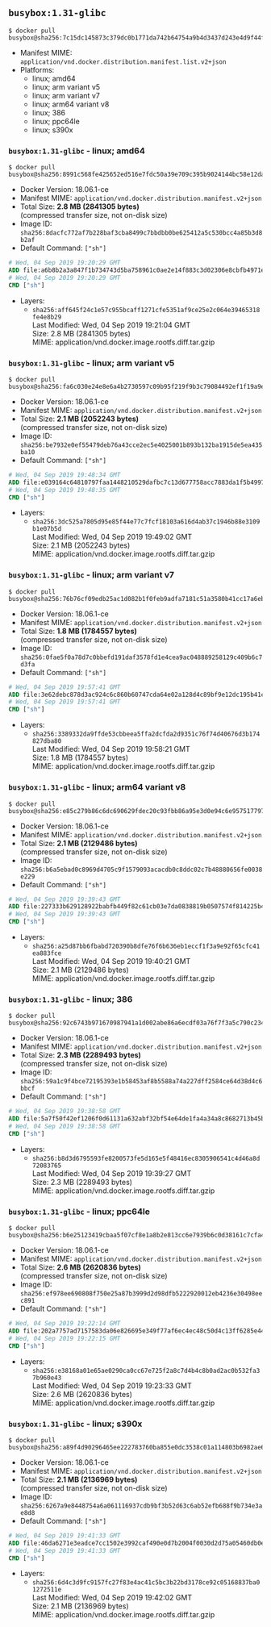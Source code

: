 ## `busybox:1.31-glibc`

```console
$ docker pull busybox@sha256:7c15dc145873c379dc0b1771da742b64754a9b4d3437d243e4d9f44f496cf6e5
```

-	Manifest MIME: `application/vnd.docker.distribution.manifest.list.v2+json`
-	Platforms:
	-	linux; amd64
	-	linux; arm variant v5
	-	linux; arm variant v7
	-	linux; arm64 variant v8
	-	linux; 386
	-	linux; ppc64le
	-	linux; s390x

### `busybox:1.31-glibc` - linux; amd64

```console
$ docker pull busybox@sha256:8991c568fe425652ed516e7fdc50a39e709c395b9024144bc58e12da7e02b163
```

-	Docker Version: 18.06.1-ce
-	Manifest MIME: `application/vnd.docker.distribution.manifest.v2+json`
-	Total Size: **2.8 MB (2841305 bytes)**  
	(compressed transfer size, not on-disk size)
-	Image ID: `sha256:8dacfc772af7b228baf3cba8499c7bbdbb0be625412a5c530bcc4a85b3d8b2af`
-	Default Command: `["sh"]`

```dockerfile
# Wed, 04 Sep 2019 19:20:29 GMT
ADD file:a6b8b2a3a847f1b734743d5ba758961c0ae2e14f883c3d02306e8cbfb4971e87 in / 
# Wed, 04 Sep 2019 19:20:29 GMT
CMD ["sh"]
```

-	Layers:
	-	`sha256:aff645f24c1e57c955bcaff1271cfe5351af9ce25e2c064e39465318fe4e8b29`  
		Last Modified: Wed, 04 Sep 2019 19:21:04 GMT  
		Size: 2.8 MB (2841305 bytes)  
		MIME: application/vnd.docker.image.rootfs.diff.tar.gzip

### `busybox:1.31-glibc` - linux; arm variant v5

```console
$ docker pull busybox@sha256:fa6c030e24e8e6a4b2730597c09b95f219f9b3c79084492ef1f19a9e99d94425
```

-	Docker Version: 18.06.1-ce
-	Manifest MIME: `application/vnd.docker.distribution.manifest.v2+json`
-	Total Size: **2.1 MB (2052243 bytes)**  
	(compressed transfer size, not on-disk size)
-	Image ID: `sha256:be7932e0ef55479deb76a43cce2ec5e4025001b893b132ba1915de5ea435ba10`
-	Default Command: `["sh"]`

```dockerfile
# Wed, 04 Sep 2019 19:48:34 GMT
ADD file:e039164c64810797faa1448210529dafbc7c13d677758acc7883da1f5b4997ce in / 
# Wed, 04 Sep 2019 19:48:35 GMT
CMD ["sh"]
```

-	Layers:
	-	`sha256:3dc525a7805d95e85f44e77c7fcf18103a616d4ab37c1946b88e3109b1e07b5d`  
		Last Modified: Wed, 04 Sep 2019 19:49:02 GMT  
		Size: 2.1 MB (2052243 bytes)  
		MIME: application/vnd.docker.image.rootfs.diff.tar.gzip

### `busybox:1.31-glibc` - linux; arm variant v7

```console
$ docker pull busybox@sha256:76b76cf09edb25ac1d082b1f0feb9adfa7181c51a3580b41cc17a6eb56e11ca1
```

-	Docker Version: 18.06.1-ce
-	Manifest MIME: `application/vnd.docker.distribution.manifest.v2+json`
-	Total Size: **1.8 MB (1784557 bytes)**  
	(compressed transfer size, not on-disk size)
-	Image ID: `sha256:0fae5f0a78d7c0bbefd191daf3578fd1e4cea9ac048889258129c409b6c7d3fa`
-	Default Command: `["sh"]`

```dockerfile
# Wed, 04 Sep 2019 19:57:41 GMT
ADD file:3e62debc878d3ac924c6c860b60747cda64e02a128d4c89bf9e12dc195b41c78 in / 
# Wed, 04 Sep 2019 19:57:41 GMT
CMD ["sh"]
```

-	Layers:
	-	`sha256:3389332da9ffde53cbbeea5ffa2dcfda2d9351c76f74d40676d3b174827dba80`  
		Last Modified: Wed, 04 Sep 2019 19:58:21 GMT  
		Size: 1.8 MB (1784557 bytes)  
		MIME: application/vnd.docker.image.rootfs.diff.tar.gzip

### `busybox:1.31-glibc` - linux; arm64 variant v8

```console
$ docker pull busybox@sha256:e85c279b86c6dc690629fdec20c93fbb86a95e3d0e94c6e957517797f7bce08e
```

-	Docker Version: 18.06.1-ce
-	Manifest MIME: `application/vnd.docker.distribution.manifest.v2+json`
-	Total Size: **2.1 MB (2129486 bytes)**  
	(compressed transfer size, not on-disk size)
-	Image ID: `sha256:b6a5ebad0c8969d4705c9f1579093acacdb0c8ddc02c7b48880656fe0038e229`
-	Default Command: `["sh"]`

```dockerfile
# Wed, 04 Sep 2019 19:39:43 GMT
ADD file:227333b629128922babfb449f82c61cb03e7da0838819b0507574f814225b493 in / 
# Wed, 04 Sep 2019 19:39:43 GMT
CMD ["sh"]
```

-	Layers:
	-	`sha256:a25d87bb6fbabd720390b8dfe76f6b636eb1eccf1f3a9e92f65cfc41ea883fce`  
		Last Modified: Wed, 04 Sep 2019 19:40:21 GMT  
		Size: 2.1 MB (2129486 bytes)  
		MIME: application/vnd.docker.image.rootfs.diff.tar.gzip

### `busybox:1.31-glibc` - linux; 386

```console
$ docker pull busybox@sha256:92c6743b971670987941a1d002abe86a6ecdf03a76f7f3a5c790c2349381fa77
```

-	Docker Version: 18.06.1-ce
-	Manifest MIME: `application/vnd.docker.distribution.manifest.v2+json`
-	Total Size: **2.3 MB (2289493 bytes)**  
	(compressed transfer size, not on-disk size)
-	Image ID: `sha256:59a1c9f4bce72195393e1b58453af8b5588a74a227dff2584ce64d38d4c6bbcf`
-	Default Command: `["sh"]`

```dockerfile
# Wed, 04 Sep 2019 19:38:58 GMT
ADD file:5a7f50f42ef1206f0d61131a632abf32bf54e64de1fa4a34a8c8682713b45b0e in / 
# Wed, 04 Sep 2019 19:38:58 GMT
CMD ["sh"]
```

-	Layers:
	-	`sha256:b8d3d6795593fe8200573fe5d165e5f48416ec8305906541c4d46a8d72083765`  
		Last Modified: Wed, 04 Sep 2019 19:39:27 GMT  
		Size: 2.3 MB (2289493 bytes)  
		MIME: application/vnd.docker.image.rootfs.diff.tar.gzip

### `busybox:1.31-glibc` - linux; ppc64le

```console
$ docker pull busybox@sha256:b6e25123419cbaa5f07cf8e1a8b2e813cc6e7939b6c0d38161c7cfa435dbdc8d
```

-	Docker Version: 18.06.1-ce
-	Manifest MIME: `application/vnd.docker.distribution.manifest.v2+json`
-	Total Size: **2.6 MB (2620836 bytes)**  
	(compressed transfer size, not on-disk size)
-	Image ID: `sha256:ef978ee690808f750e25a87b3999d2d98dfb5222920012eb4236e30498eec891`
-	Default Command: `["sh"]`

```dockerfile
# Wed, 04 Sep 2019 19:22:14 GMT
ADD file:202a7757ad7157583da06e826695e349f77af6ec4ec48c50d4c13ff6285e4404 in / 
# Wed, 04 Sep 2019 19:22:15 GMT
CMD ["sh"]
```

-	Layers:
	-	`sha256:e38168a01e65ae0290ca0cc67e725f2a8c7d4b4c8b0ad2ac0b532fa37b960e43`  
		Last Modified: Wed, 04 Sep 2019 19:23:33 GMT  
		Size: 2.6 MB (2620836 bytes)  
		MIME: application/vnd.docker.image.rootfs.diff.tar.gzip

### `busybox:1.31-glibc` - linux; s390x

```console
$ docker pull busybox@sha256:a89f4d90296465ee222783760ba855e0dc3538c01a114803b6982ae678fca671
```

-	Docker Version: 18.06.1-ce
-	Manifest MIME: `application/vnd.docker.distribution.manifest.v2+json`
-	Total Size: **2.1 MB (2136969 bytes)**  
	(compressed transfer size, not on-disk size)
-	Image ID: `sha256:6267a9e8448754a6a061116937cdb9bf3b52d63c6ab52efb688f9b734e3ae8d8`
-	Default Command: `["sh"]`

```dockerfile
# Wed, 04 Sep 2019 19:41:33 GMT
ADD file:46da6271e3eadce7cc1502e3992caf490e0d7b2004f0030d2d75a05460db0e2e in / 
# Wed, 04 Sep 2019 19:41:33 GMT
CMD ["sh"]
```

-	Layers:
	-	`sha256:6d4c3d9fc9157fc27f83e4ac41c5bc3b22bd3178ce92c05168837ba01272511e`  
		Last Modified: Wed, 04 Sep 2019 19:42:02 GMT  
		Size: 2.1 MB (2136969 bytes)  
		MIME: application/vnd.docker.image.rootfs.diff.tar.gzip
